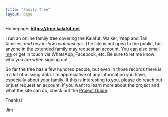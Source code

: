```yaml
---
title: "Family Tree"
layout: page
---
```


Homepage: **https://tree.kalafut.net**

I run an online family tree covering the Kalafut, Walker, Yeap and Tan families, *and any in-law relationships*. The site is not open to the public, but anyone in the extended family may [request an account](https://tree.kalafut.net/index.php?route=%2Fregister%2Fkalafut). You can also [email me](mailto:jim@kalafut.net?subject=Kalafut%20family%20tree%20account%20request) or get in touch via WhatsApp, Facebook, etc. Be sure to let me know who you are when signing up!

So far the tree has a few hundred people, but even in those records there is a a lot of missing data. I’m appreciative of any information you have, especially about *your* family. If this is interesting to you, please do reach out or just request an account. If you want to learn more about the project and what the site can do, check out the [Project Guide](/page/tree-project-guide).

Thanks!

Jim

